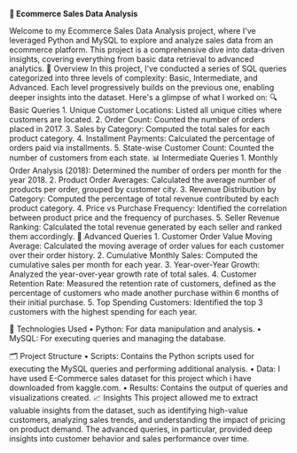 **🛒 Ecommerce Sales Data Analysis**

Welcome to my Ecommerce Sales Data Analysis project, where I've leveraged Python and MySQL to explore and analyze sales data from an ecommerce platform. 
This project is a comprehensive dive into data-driven insights, covering everything from basic data retrieval to advanced analytics.
📝 Overview
In this project, I've conducted a series of SQL queries categorized into three levels of complexity: Basic, Intermediate, and Advanced. 
Each level progressively builds on the previous one, enabling deeper insights into the dataset.
Here's a glimpse of what I worked on:
🔍 Basic Queries
	1. Unique Customer Locations: Listed all unique cities where customers are located.
	2. Order Count: Counted the number of orders placed in 2017.
	3. Sales by Category: Computed the total sales for each product category.
	4. Installment Payments: Calculated the percentage of orders paid via installments.
	5. State-wise Customer Count: Counted the number of customers from each state.
📊 Intermediate Queries
	1. Monthly Order Analysis (2018): Determined the number of orders per month for the year 2018.
	2. Product Order Averages: Calculated the average number of products per order, grouped by customer city.
	3. Revenue Distribution by Category: Computed the percentage of total revenue contributed by each product category.
	4. Price vs Purchase Frequency: Identified the correlation between product price and the frequency of purchases.
	5. Seller Revenue Ranking: Calculated the total revenue generated by each seller and ranked them accordingly.
🚀 Advanced Queries
	1. Customer Order Value Moving Average: Calculated the moving average of order values for each customer over their order history.
	2. Cumulative Monthly Sales: Computed the cumulative sales per month for each year.
	3. Year-over-Year Growth: Analyzed the year-over-year growth rate of total sales.
	4. Customer Retention Rate: Measured the retention rate of customers, defined as the percentage of customers who made another purchase within 6 months of their initial purchase.
	5. Top Spending Customers: Identified the top 3 customers with the highest spending for each year.
 
🚀 Technologies Used
	• Python: For data manipulation and analysis.
	• MySQL: For executing queries and managing the database.

🗂️ Project Structure
	• Scripts: Contains the Python scripts used for executing the MySQL queries and performing additional analysis.
	• Data: I have used E-Commerce sales dataset for this project which i have downloaded from kaggle.com.
	• Results: Contains the output of queries and visualizations created.
📈 Insights
This project allowed me to extract valuable insights from the dataset, such as identifying high-value customers, analyzing sales trends, 
and understanding the impact of pricing on product demand. The advanced queries, in particular, provided deep insights into customer behavior and sales performance over time.
